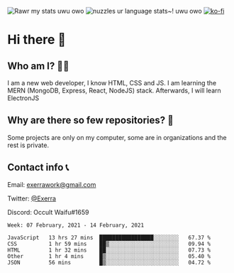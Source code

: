 ![Rawr my stats uwu owo](https://github-readme-stats.vercel.app/api?username=Exerra&show_icons=true&theme=buefy)
![nuzzles ur language stats~! uwu owo](https://github-readme-stats.vercel.app/api/top-langs/?username=Exerra&layout=compact)
[![ko-fi](https://www.ko-fi.com/img/githubbutton_sm.svg)](https://ko-fi.com/X8X130H96)
# Hi there 👋
## Who am I? 🙋‍♀️
I am a new web developer, I know HTML, CSS and JS. I am learning the MERN (MongoDB, Express, React, NodeJS) stack. Afterwards, I will learn ElectronJS
## Why are there so few repositories? 🤔
Some projects are only on my computer, some are in organizations and the rest is private.
## Contact info 📞
Email: [exerrawork@gmail.com](mailto:exerrawork@gmail.com)

Twitter: [@Exerra](https://twitter.com/exerra)

Discord: Occult Waifu#1659

<!--START_SECTION:waka-->
```text
Week: 07 February, 2021 - 14 February, 2021

JavaScript   13 hrs 27 mins  █████████████████░░░░░░░░   67.37 % 
CSS          1 hr 59 mins    ██▒░░░░░░░░░░░░░░░░░░░░░░   09.94 % 
HTML         1 hr 32 mins    ██░░░░░░░░░░░░░░░░░░░░░░░   07.73 % 
Other        1 hr 4 mins     █▒░░░░░░░░░░░░░░░░░░░░░░░   05.40 % 
JSON         56 mins         █▒░░░░░░░░░░░░░░░░░░░░░░░   04.72 % 
```
<!--END_SECTION:waka-->

